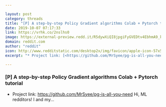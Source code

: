 ```yaml
---

layout: post
category: threads
title: "[P] A step-by-step Policy Gradient algorithms Colab + Pytorch tutorial"
date: 2019-10-07 07:17:33
link: https://vrhk.co/2nslhs0
image: https://external-preview.redd.it/R5dywXiQI8jpgiFyGVEDtv4EbhmA9_kMmO2EqHbdTKI.jpg?width=400&height=209.42408377&auto=webp&s=0a115b8e0c4cf63644f4a81b36186773cbe5b6b6
domain: reddit.com
author: "reddit"
icon: http://www.redditstatic.com/desktop2x/img/favicon/apple-icon-57x57.png
excerpt: "* Project link: [<https://github.com/MrSyee/pg-is-all-you-need>](<https://github.com/MrSyee/pg-is-all-you-need>) Hi, ML redditors! I and my..."

---
```


### [P] A step-by-step Policy Gradient algorithms Colab + Pytorch tutorial

* Project link: [<https://github.com/MrSyee/pg-is-all-you-need>](<https://github.com/MrSyee/pg-is-all-you-need>) Hi, ML redditors! I and my...